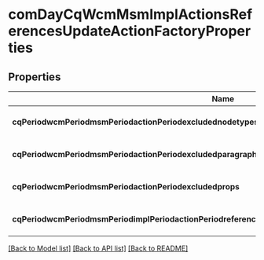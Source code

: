 # comDayCqWcmMsmImplActionsReferencesUpdateActionFactoryProperties

## Properties
Name | Type | Description | Notes
------------ | ------------- | ------------- | -------------
**cqPeriodwcmPeriodmsmPeriodactionPeriodexcludednodetypes** | [**ConfigNodePropertyArray**](ConfigNodePropertyArray.md) |  | [optional] [default to null]
**cqPeriodwcmPeriodmsmPeriodactionPeriodexcludedparagraphitems** | [**ConfigNodePropertyArray**](ConfigNodePropertyArray.md) |  | [optional] [default to null]
**cqPeriodwcmPeriodmsmPeriodactionPeriodexcludedprops** | [**ConfigNodePropertyArray**](ConfigNodePropertyArray.md) |  | [optional] [default to null]
**cqPeriodwcmPeriodmsmPeriodimplPeriodactionPeriodreferencesupdatePeriodpropUnderscoreupdateNested** | [**ConfigNodePropertyBoolean**](ConfigNodePropertyBoolean.md) |  | [optional] [default to null]

[[Back to Model list]](../README.md#documentation-for-models) [[Back to API list]](../README.md#documentation-for-api-endpoints) [[Back to README]](../README.md)


